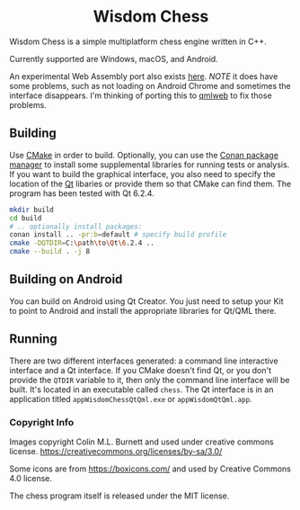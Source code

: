 <h1 align="center">Wisdom Chess</h1>

Wisdom Chess is a simple multiplatform chess engine written in C++.

Currently supported are Windows, macOS, and Android. 

An experimental Web Assembly port also exists <a href="https://wisdom-chess.netlify.app/" target="_blank">here</a>.
*NOTE* it does have some problems, such as not loading on Android Chrome 
and sometimes the interface disappears. I'm thinking of porting this
to [qmlweb](https://github.com/qmlweb/qmlweb) to fix those problems.

## Building

Use [CMake](https://cmake.org/) in order to build. Optionally, you can use the [Conan package manager](https://conan.io/)
to install some supplemental libraries for running tests or analysis.
If you want to build the graphical interface, you also need to specify
the location of the [Qt](https://www.qt.io) libaries or provide them so that CMake can find them.
The program has been tested with Qt 6.2.4. 

```sh
mkdir build
cd build
# .. optionally install packages:
conan install .. -pr:b=default # specify build profile
cmake -DQTDIR=C:\path\to\Qt\6.2.4 ..
cmake --build . -j 8
```

## Building on Android

You can build on Android using Qt Creator. You just
need to setup your Kit to point to Android and install the appropriate
libraries for Qt/QML there.

## Running

There are two different interfaces generated: a command line interactive
interface and a Qt interface. If you CMake doesn't find Qt, or you
don't provide the `QTDIR` variable to it, then only the command line
interface will be built. It's located in an executable called `chess`.
The Qt interface is in an application titled `appWisdomChessQtQml.exe` or
`appWisdomQtQml.app`.


### Copyright Info

Images copyright Colin M.L. Burnett and used under creative commons license.
https://creativecommons.org/licenses/by-sa/3.0/

Some icons are from https://boxicons.com/ and used by Creative Commons 4.0 
license.

The chess program itself is released under the MIT license.
